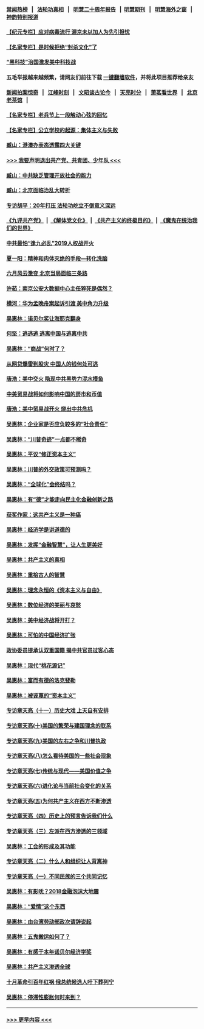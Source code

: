 #### [禁闻热榜](热点新闻.md?=0)  &nbsp;&nbsp;|&nbsp;&nbsp; [法轮功真相](https://github.com/gfw-breaker/truth/blob/master/README.md?=0) &nbsp;&nbsp;|&nbsp;&nbsp; [明慧二十周年报告](https://github.com/gfw-breaker/mh-reports/blob/master/README.md?=0) &nbsp;&nbsp;|&nbsp;&nbsp;[明慧期刊](https://github.com/gfw-breaker/mh-qikan) &nbsp;&nbsp;|&nbsp;&nbsp; [明慧海外之窗](https://github.com/gfw-breaker/mh-news/blob/master/README.md?=0) &nbsp;&nbsp;|&nbsp;&nbsp; [神韵特别报道](https://github.com/gfw-breaker/mh-news/blob/master/shenyun.md?=0)
#### [【纪元专栏】应对病毒流行 渥京未以加人为先引担忧](../pages/nsc423/n11875714.md?t=03052231) 
#### [【名家专栏】是时候拒绝“封杀文化”了](../pages/nsc423/n11814093.md?t=03052231) 
#### [“黑科技”治国激发美中科技战](../pages/nsc423/n11638056.md?t=03052231) 
#### 五毛举报越来越频繁，请网友们前往下载 [一键翻墙软件](https://github.com/gfw-breaker/ssr-accounts)，并将此项目推荐给亲友
#### [新闻拍案惊奇](https://github.com/gfw-breaker/banned-news/blob/master/pages/link4.md) &nbsp;&nbsp;|&nbsp;&nbsp; [江峰时刻](https://github.com/gfw-breaker/banned-news/blob/master/pages/link4.md) &nbsp;&nbsp;|&nbsp;&nbsp; [文昭谈古论今](https://github.com/gfw-breaker/banned-news/blob/master/pages/link4.md) &nbsp;&nbsp;|&nbsp;&nbsp; [天亮时分](https://github.com/gfw-breaker/banned-news/blob/master/pages/link4.md) &nbsp;&nbsp;|&nbsp;&nbsp; [萧茗看世界](https://github.com/gfw-breaker/banned-news/blob/master/pages/link4.md) &nbsp;&nbsp;|&nbsp;&nbsp; [北京老茶馆](https://github.com/gfw-breaker/banned-news/blob/master/pages/link4.md) &nbsp;&nbsp;|&nbsp;&nbsp; 
#### [【名家专栏】老兵节上一段触动心弦的回忆](../pages/nsc423/n11646016.md?t=03052231) 
#### [【名家专栏】公立学校的起源：集体主义与失败](../pages/nsc423/n11601833.md?t=03052231) 
#### [臧山：港澳办表态透露四大关键](../pages/nsc423/n11421628.md?t=03052231) 
#### [>>> 我要声明退出共产党、共青团、少年队 <<<](https://github.com/begood0513/goodnews/blob/master/quit/letter.md) 
#### [臧山：中共缺乏管理开放社会的能力](../pages/nsc423/n11407457.md?t=03052231) 
#### [臧山：北京面临治乱大转折](../pages/nsc423/n11406895.md?t=03052231) 
#### [专访胡平：20年打压 法轮功屹立不倒意义深远](../pages/nsc423/n11398800.md?t=03052231) 
#### [《九评共产党》](https://github.com/begood0513/9ping.md/blob/master/README.md) &nbsp;|&nbsp; [《解体党文化》](../../../../jtdwh.md/blob/master/README.md)  &nbsp;|&nbsp; [《共产主义的终极目的》](../../../../gczydzjmd.md/blob/master/README.md) &nbsp;|&nbsp; [《魔鬼在统治我们的世界》](../../../../mgztzwmdsj.md/blob/master/README.md) 
#### [中共最怕“逢九必乱”2019人权战开火](../pages/nsc423/n11385248.md?t=03052231) 
#### [夏一阳：精神和肉体灭绝的手段—转化洗脑](../pages/nsc423/n11368250.md?t=03052231) 
#### [六月风云激变 北京当局面临三条路](../pages/nsc423/n11313668.md?t=03052231) 
#### [许茹：南京公安大数据中心主任猝死是偶然？](../pages/nsc423/n11064744.md?t=03052231) 
#### [横河：华为孟晚舟案起诉引渡 美中角力升级](../pages/nsc423/n11027230.md?t=03052231) 
#### [吴惠林：诺贝尔奖让海耶克翻身](../pages/nsc423/n10890049.md?t=03052231) 
#### [何坚：逃逃逃 逃离中国与逃离中共](../pages/nsc423/n10592891.md?t=03052231) 
#### [吴惠林：“商战”何时了？](../pages/nsc423/n10573558.md?t=03052231) 
#### [从网贷爆雷到股灾 中国人的钱何处可逃](../pages/nsc423/n10572800.md?t=03052231) 
#### [唐浩：美中交火 隐现中共黑势力混水摸鱼](../pages/nsc423/n10544040.md?t=03052231) 
#### [中美贸易战将如何影响中国的房市和币值](../pages/nsc423/n10543697.md?t=03052231) 
#### [唐浩：美中贸易战开火 烧出中共危机](../pages/nsc423/n10540126.md?t=03052231) 
#### [吴惠林：企业家是否应负较多的“社会责任”](../pages/nsc423/n10535022.md?t=03052231) 
#### [吴惠林：“川普奇迹”一点都不稀奇](../pages/nsc423/n10512808.md?t=03052231) 
#### [吴惠林：平议“修正资本主义”](../pages/nsc423/n10495724.md?t=03052231) 
#### [吴惠林：川普的外交政策可预测吗？](../pages/nsc423/n10462387.md?t=03052231) 
#### [吴惠林：“全球化”会终结吗？](../pages/nsc423/n10452838.md?t=03052231) 
#### [吴惠林：有“德”才能走向民主化金融创新之路](../pages/nsc423/n10432292.md?t=03052231) 
#### [获奖作家：这共产主义是一种癌](../pages/nsc423/n10431541.md?t=03052231) 
#### [吴惠林：经济学是讲道德的](../pages/nsc423/n10398014.md?t=03052231) 
#### [吴惠林：发挥“金融智慧”，让人生更美好](../pages/nsc423/n10375019.md?t=03052231) 
#### [吴惠林：共产主义的真相](../pages/nsc423/n10351394.md?t=03052231) 
#### [吴惠林：重拾古人的智慧](../pages/nsc423/n10337691.md?t=03052231) 
#### [吴惠林：理念永恒的《资本主义与自由》](../pages/nsc423/n10316274.md?t=03052231) 
#### [吴惠林：数位经济的美丽与哀愁](../pages/nsc423/n10292946.md?t=03052231) 
#### [吴惠林：美中经济战将开打？](../pages/nsc423/n10258825.md?t=03052231) 
#### [吴惠林：可怕的中国经济扩张](../pages/nsc423/n10219147.md?t=03052231) 
#### [政协委员提承认双重国籍 揭中共官员过客心态](../pages/nsc423/n10208809.md?t=03052231) 
#### [吴惠林：现代“桃花源记”](../pages/nsc423/n10185234.md?t=03052231) 
#### [吴惠林：富而有德的洛克斐勒](../pages/nsc423/n10142264.md?t=03052231) 
#### [吴惠林：被诬蔑的“资本主义”](../pages/nsc423/n10124816.md?t=03052231) 
#### [专访章天亮（十一）历史大戏 上天自有安排](../pages/nsc423/n10094905.md?t=03052231) 
#### [专访章天亮(十)美国的繁荣与建国理念的联系](../pages/nsc423/n10094899.md?t=03052231) 
#### [专访章天亮(九)美国的左右之争和川普执政](../pages/nsc423/n10094889.md?t=03052231) 
#### [专访章天亮(八)怎么看待美国的一些社会现象](../pages/nsc423/n10094857.md?t=03052231) 
#### [专访章天亮(七)传统与现代——美国价值之争](../pages/nsc423/n10093140.md?t=03052231) 
#### [专访章天亮(六)进化论与当前社会变化的关系](../pages/nsc423/n10092036.md?t=03052231) 
#### [专访章天亮(五)为何共产主义在西方不断渗透](../pages/nsc423/n10083620.md?t=03052231) 
#### [专访章天亮（四）历史上的预言告诉我们什么](../pages/nsc423/n10083606.md?t=03052231) 
#### [专访章天亮（三）左派在西方渗透的三领域](../pages/nsc423/n10081115.md?t=03052231) 
#### [吴惠林：工会的形成及其功能](../pages/nsc423/n10080633.md?t=03052231) 
#### [专访章天亮（二）什么人和组织让人背离神](../pages/nsc423/n10076637.md?t=03052231) 
#### [专访章天亮（一）不同民族的三个共同记忆](../pages/nsc423/n10074188.md?t=03052231) 
#### [吴惠林：有影呒？2018金融泡沫大地震](../pages/nsc423/n10040534.md?t=03052231) 
#### [吴惠林：“爱情”这个东西](../pages/nsc423/n10019423.md?t=03052231) 
#### [吴惠林：由台湾劳动部政次请辞说起](../pages/nsc423/n9979679.md?t=03052231) 
#### [吴惠林：五鬼搬运如何了？](../pages/nsc423/n9925338.md?t=03052231) 
#### [吴惠林：有感于本年诺贝尔经济学奖](../pages/nsc423/n9871883.md?t=03052231) 
#### [吴惠林：共产主义渗透全球](../pages/nsc423/n9812748.md?t=03052231) 
#### [十月革命引百年红祸 俄总统候选人吁下葬列宁](../pages/nsc423/n9810182.md?t=03052231) 
#### [吴惠林：停滞性膨胀何时来到？](../pages/nsc423/n9764136.md?t=03052231) 

----
#### [ >>> 更早内容 <<< ](../indexes/nsc423-earlier.md)
